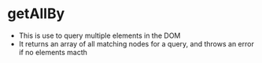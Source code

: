 # getAllBy

- This is use to query multiple elements in the DOM
- It returns an array of all matching nodes for a query, and throws an error if no elements macth
